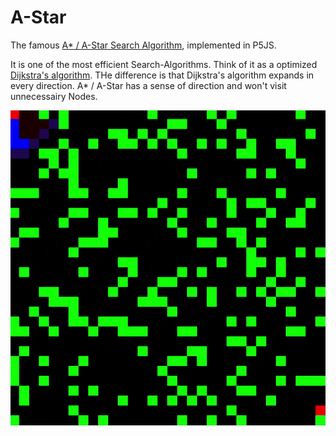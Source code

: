 # A-Star

The famous [A* / A-Star Search Algorithm](https://en.wikipedia.org/wiki/A*_search_algorithm), implemented in P5JS.

It is one of the most efficient Search-Algorithms. Think of it as a  optimized [Dijkstra's algorithm](https://en.wikipedia.org/wiki/Dijkstra%27s_algorithm).
THe difference is that Dijkstra's algorithm expands in every direction. A* / A-Star has a sense of direction and won't visit unnecessairy Nodes.


![A-Star Search Algorithm](https://raw.githubusercontent.com/johnnyawesome/A-Star/main/AStar/DemoImages/AStar.gif)

